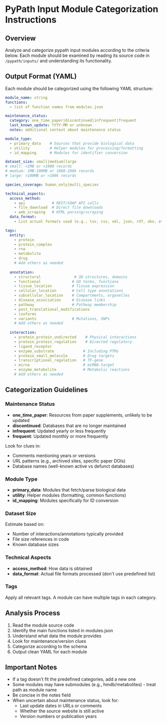 # PyPath Input Module Categorization Instructions

## Overview
Analyze and categorize pypath input modules according to the criteria below. Each module should be examined by reading its source code in `/pypath/inputs/` and understanding its functionality.

## Output Format (YAML)
Each module should be categorized using the following YAML structure:

```yaml
module_name: string
functions:
  - list of function names from modules.json

maintenance_status:
  category: one_time_paper|discontinued|infrequent|frequent
  last_known_update: YYYY-MM or unknown
  notes: additional context about maintenance status

module_type:
  - primary_data    # Sources that provide biological data
  - utility         # Helper modules for processing/formatting
  - id_mapping      # Modules for identifier conversion

dataset_size: small|medium|large
# small: <1MB or <1000 records
# medium: 1MB-100MB or 1000-100k records  
# large: >100MB or >100k records

species_coverage: human_only|multi_species

technical_aspects:
  access_method: 
    - api            # REST/SOAP API calls
    - file_download  # Direct file downloads
    - web_scraping   # HTML parsing/scraping
  data_format:
    - List actual formats used (e.g., tsv, csv, xml, json, rdf, obo, etc.)

tags:
  entity:
    - protein
    - protein_complex
    - rna
    - metabolite
    - drug
    # Add others as needed
  
  annotation:
    - structural               # 3D structures, domains
    - functional              # GO terms, functions
    - tissue_location         # Tissue expression
    - cellular_location       # Cell type annotations
    - subcellular_location    # Compartments, organelles
    - disease_association     # Disease links
    - pathway                 # Pathway membership
    - post_translational_modifications
    - isoforms
    - variants                # Mutations, SNPs
    # Add others as needed
  
  interaction:
    - protein_protein_undirected    # Physical interactions
    - protein_protein_regulation    # Directed regulatory
    - ligand_receptor
    - enzyme_substrate             # Including PTMs
    - protein_small_molecule       # Drug targets
    - transcriptional_regulation   # TF-gene
    - mirna                        # miRNA-target
    - enzyme_metabolite            # Metabolic reactions
    # Add others as needed
```

## Categorization Guidelines

### Maintenance Status
- **one_time_paper**: Resources from paper supplements, unlikely to be updated
- **discontinued**: Databases that are no longer maintained
- **infrequent**: Updated yearly or less frequently
- **frequent**: Updated monthly or more frequently

Look for clues in:
- Comments mentioning years or versions
- URL patterns (e.g., archived sites, specific paper DOIs)
- Database names (well-known active vs defunct databases)

### Module Type
- **primary_data**: Modules that fetch/parse biological data
- **utility**: Helper modules (formatting, common functions)
- **id_mapping**: Modules specifically for ID conversion

### Dataset Size
Estimate based on:
- Number of interactions/annotations typically provided
- File size references in code
- Known database sizes

### Technical Aspects
- **access_method**: How data is obtained
- **data_format**: Actual file formats processed (don't use predefined list)

### Tags
Apply all relevant tags. A module can have multiple tags in each category.

## Analysis Process
1. Read the module source code
2. Identify the main functions listed in modules.json
3. Understand what data the module provides
4. Look for maintenance/version clues
5. Categorize according to the schema
6. Output clean YAML for each module

## Important Notes
- If a tag doesn't fit the predefined categories, add a new one
- Some modules may have submodules (e.g., hmdb/metabolites) - treat path as module name
- Be concise in the notes field
- When uncertain about maintenance status, look for:
  - Last update dates in URLs or comments
  - Whether the source website is still active
  - Version numbers or publication years